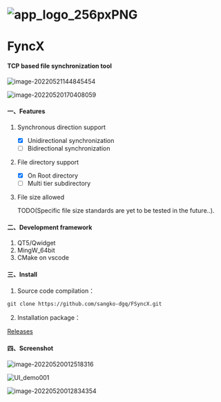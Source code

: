 # ![app_logo_256pxPNG](https://s2.loli.net/2022/05/21/fN3QaCEYK2j1szX.png)

# FyncX 

#### TCP based file synchronization tool

![image-20220521144845454](https://s2.loli.net/2022/05/21/sSTmzqE968KitD1.png)

![image-20220520170408059](https://s2.loli.net/2022/05/20/NC6OJbKzmgTcoFE.png)

#### 一、Features

1. Synchronous direction support
   - [x] Unidirectional synchronization
   - [ ] Bidirectional synchronization
2. File directory support
   - [x] On Root directory
   - [ ] Multi tier subdirectory

3. File size allowed

    TODO(Specific file size standards are yet to be tested in the future..).

#### 二、Development framework

1. QT5/Qwidget
2. MingW_64bit
3. CMake on vscode

#### 三、Install

1. Source code compilation：

```git
git clone https://github.com/sangko-dgq/FSyncX.git
```

2.  Installation package：

[ Releases](https://github.com/sangko-dgq/FSyncX/releases/tag/FSyncX_beta)

#### 四、Screenshot

![image-20220520012518316](https://s2.loli.net/2022/05/20/P9kGB2KZ6jXqJiQ.png)

![UI_demo001](https://s2.loli.net/2022/05/20/tzx7p5aBIwVdNLG.png)

![image-20220520012834354](https://s2.loli.net/2022/05/20/5zaUqmoPQtESyg9.png)
